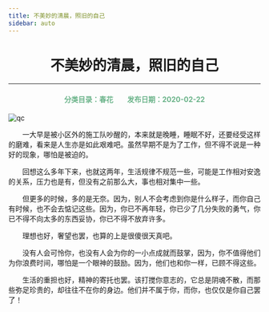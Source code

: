 ```yaml
---
title: 不美妙的清晨，照旧的自己
sidebar: auto
---
```

# <center>不美妙的清晨，照旧的自己</center>

***

<center>
<font color =#6AB389> 
<h4>分类目录：春花&emsp;&emsp;发布日期：2020-02-22</h4>
</font>
</center>

<img :src="$withBase('/qc.jpg')" alt="qc">
<br>

&emsp;&emsp;一大早是被小区外的施工队吵醒的，本来就是晚睡，睡眠不好，还要经受这样的磨难，看来是人生亦是如此艰难吧。虽然早期不是为了工作，但不得不说是一种好的现象，哪怕是被迫的。

&emsp;&emsp;回想这么多年下来，也就这两年，生活规律不规范一些，可能是工作相对安逸的关系，压力也是有，但没有之前那么大，事也相对集中一些。

&emsp;&emsp;但更多的时候，多的是无奈。因为，别人不会考虑到你是什么样子，而你自己有时候，也不会去惦记这些。因为，你已不再年轻，你已少了几分失败的勇气，你已不得不向太多的东西妥协，你已不得不放弃许多。

&emsp;&emsp;理想也好，奢望也罢，也算的上是很傻很天真吧。

&emsp;&emsp;没有人会可怜你，也没有人会为你的一小点成就而鼓掌，因为，你不值得他们为你浪费时间，哪怕是一个眼神的鼓励。因为，他们也和你一样，已顾不得这些。

&emsp;&emsp;生活的重担也好，精神的寄托也罢。该打搅你意志的，它总是阴魂不散，而那些弥足珍贵的，却往往不在你的身边。他们并不属于你，而你，也仅仅是你自己罢了！


